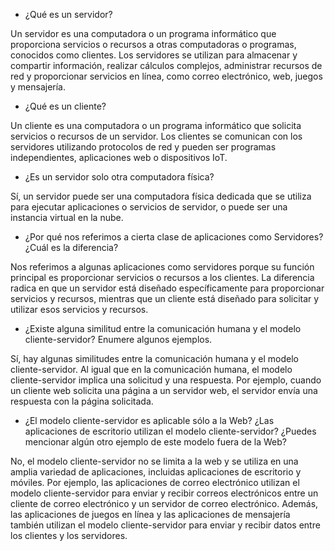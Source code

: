 
- ¿Qué es un servidor?

Un servidor es una computadora o un programa informático que proporciona servicios o recursos a otras computadoras o programas, conocidos como clientes. Los servidores se utilizan para almacenar y compartir información, realizar cálculos complejos, administrar recursos de red y proporcionar servicios en línea, como correo electrónico, web, juegos y mensajería.

- ¿Qué es un cliente?

Un cliente es una computadora o un programa informático que solicita servicios o recursos de un servidor. Los clientes se comunican con los servidores utilizando protocolos de red y pueden ser programas independientes, aplicaciones web o dispositivos IoT.

- ¿Es un servidor solo otra computadora física?

Sí, un servidor puede ser una computadora física dedicada que se utiliza para ejecutar aplicaciones o servicios de servidor, o puede ser una instancia virtual en la nube.

- ¿Por qué nos referimos a cierta clase de aplicaciones como Servidores? ¿Cuál es la diferencia?

Nos referimos a algunas aplicaciones como servidores porque su función principal es proporcionar servicios o recursos a los clientes. La diferencia radica en que un servidor está diseñado específicamente para proporcionar servicios y recursos, mientras que un cliente está diseñado para solicitar y utilizar esos servicios y recursos.

- ¿Existe alguna similitud entre la comunicación humana y el modelo cliente-servidor? Enumere algunos ejemplos.

Sí, hay algunas similitudes entre la comunicación humana y el modelo cliente-servidor. Al igual que en la comunicación humana, el modelo cliente-servidor implica una solicitud y una respuesta. Por ejemplo, cuando un cliente web solicita una página a un servidor web, el servidor envía una respuesta con la página solicitada.

- ¿El modelo cliente-servidor es aplicable sólo a la Web? ¿Las aplicaciones de escritorio utilizan el modelo cliente-servidor? ¿Puedes mencionar algún otro ejemplo de este modelo fuera de la Web?

No, el modelo cliente-servidor no se limita a la web y se utiliza en una amplia variedad de aplicaciones, incluidas aplicaciones de escritorio y móviles. Por ejemplo, las aplicaciones de correo electrónico utilizan el modelo cliente-servidor para enviar y recibir correos electrónicos entre un cliente de correo electrónico y un servidor de correo electrónico. Además, las aplicaciones de juegos en línea y las aplicaciones de mensajería también utilizan el modelo cliente-servidor para enviar y recibir datos entre los clientes y los servidores.